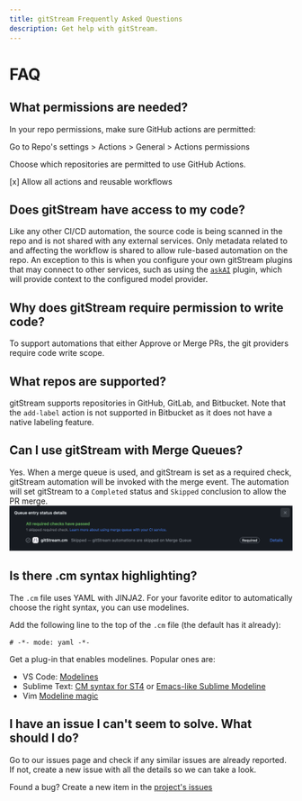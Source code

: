 ```yaml
---
title: gitStream Frequently Asked Questions
description: Get help with gitStream.
---
```

# FAQ

## What permissions are needed?

In your repo permissions, make sure GitHub actions are permitted:

Go to Repo's settings > Actions > General > Actions permissions

Choose which repositories are permitted to use GitHub Actions.

[x] Allow all actions and reusable workflows

## Does gitStream have access to my code?

Like any other CI/CD automation, the source code is being scanned in the repo and is not shared with any external services. Only metadata related to and affecting the workflow is shared to allow rule-based automation on the repo. An exception to this is when you configure your own gitStream plugins that may connect to other services, such as using the [`askAI`](/filter-function-plugins/#askai) plugin, which will provide context to the configured model provider.

## Why does gitStream require permission to write code?

To support automations that either Approve or Merge PRs, the git providers require code write scope.

## What repos are supported?

gitStream supports repositories in GitHub, GitLab, and Bitbucket. Note that the `add-label` action is not supported in Bitbucket as it does not have a native labeling feature.

## Can I use gitStream with Merge Queues?

Yes. When a merge queue is used, and gitStream is set as a required check, gitStream automation will be invoked with the merge event. The automation will set gitStream to a `Completed` status and `Skipped` conclusion to allow the PR merge.
![gitStream with Merge Queue](screenshots/merge-queue-check.png)

## Is there .cm syntax highlighting?

The `.cm` file uses YAML with JINJA2. For your favorite editor to automatically choose the right syntax, you can use modelines.

Add the following line to the top of the `.cm` file (the default has it already):

```
# -*- mode: yaml -*-
```

Get a plug-in that enables modelines. Popular ones are:

- VS Code: [Modelines](https://marketplace.visualstudio.com/items?itemName=chrislajoie.vscode-modelines)
- Sublime Text: [CM syntax for ST4](https://packagecontrol.io/packages/Continuous%20Merge) or [Emacs-like Sublime Modeline](https://github.com/kvs/STEmacsModelines)
- Vim [Modeline magic](https://vim.fandom.com/wiki/Modeline_magic)

## I have an issue I can't seem to solve. What should I do?

Go to our issues page and check if any similar issues are already reported. If not, create a new issue with all the details so we can take a look.

Found a bug? Create a new item in the [project's issues](https://github.com/linear-b/gitstream/issues)
